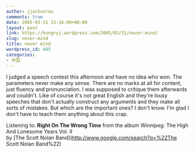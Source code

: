 ```yaml
---
author: jjackunrau
comments: true
date: 2005-03-31 13:16:00+00:00
layout: post
link: https://hungryj.wordpress.com/2005/03/31/never-mind/
slug: never-mind
title: never mind
wordpress_id: 485
categories:
- 中国
---
```


I judged a speech contest this afternoon and have no idea who won.  The parameters never make any sense.  There are no marks at all for content, just fluency and pronunciation.  I was supposed to critique them afterwards and couldn't.  Like of course it's not great English and they're lousy speeches that don't actually construct any arguments and they make all sorts of mistakes.  But which are the important ones?  I don't know.  I'm glad I don't have to teach them anything about this crap.
  

  
Listening to: **Right On The Wrong Time** from the album Winnipeg: The High And Lonesome Years Vol. II   
by [The Scott Nolan Band](http://www.google.com/search?q=%22The Scott Nolan Band%22)
